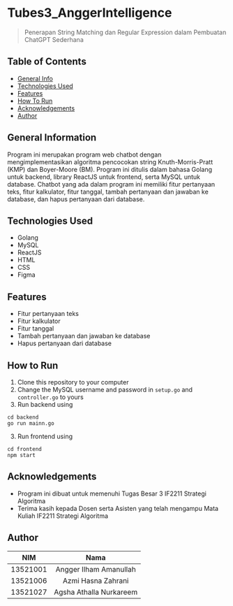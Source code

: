 # Tubes3_AnggerIntelligence
> Penerapan String Matching dan Regular Expression dalam
> Pembuatan ChatGPT Sederhana


## Table of Contents
* [General Info](#General-Information)
* [Technologies Used](#technologies-used)
* [Features](#features)
* [How To Run](#how-to-run)
* [Acknowledgements](#acknowledgements)
* [Author](#author)

## General Information
Program ini merupakan program web chatbot dengan mengimplementasikan algoritma pencocokan string Knuth-Morris-Pratt (KMP) dan Boyer-Moore (BM). Program ini ditulis dalam bahasa Golang untuk backend, library ReactJS untuk frontend, serta MySQL untuk database. Chatbot yang ada dalam program ini memiliki fitur pertanyaan teks, fitur kalkulator, fitur tanggal, tambah pertanyaan dan jawaban ke database, dan hapus pertanyaan dari database.

## Technologies Used
- Golang
- MySQL
- ReactJS
- HTML
- CSS
- Figma

## Features
- Fitur pertanyaan teks
- Fitur kalkulator
- Fitur tanggal
- Tambah pertanyaan dan jawaban ke database
- Hapus pertanyaan dari database

## How to Run
1. Clone this repository to your computer
2. Change the MySQL username and password in ```setup.go``` and ```controller.go``` to yours
2. Run backend using 
```
cd backend
go run mainn.go
```
3. Run frontend using
 ```
 cd frontend
 npm start
 ```

## Acknowledgements
- Program ini dibuat untuk memenuhi Tugas Besar 3 IF2211 Strategi Algoritma
- Terima kasih kepada Dosen serta Asisten yang telah mengampu Mata Kuliah IF2211 Strategi Algoritma 

## Author
| NIM | Nama |
|:---:|:----:|
|13521001| Angger Ilham Amanullah|
|13521006| Azmi Hasna Zahrani|
|13521027| Agsha Athalla Nurkareem|
